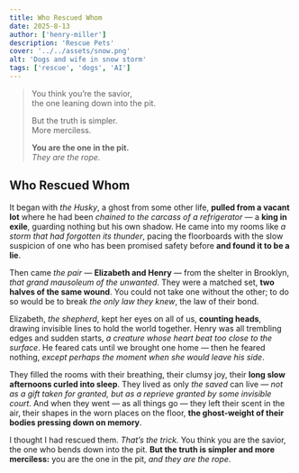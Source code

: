 ```yaml
---
title: Who Rescued Whom
date: 2025-8-13
author: ['henry-miller']
description: 'Rescue Pets'
cover: '../../assets/snow.png'
alt: 'Dogs and wife in snow storm'
tags: ['rescue', 'dogs', 'AI']
---
```


> You think you’re the savior,<br />
> the one leaning down into the pit.<br />
>
> But the truth is simpler.<br />
> More merciless.<br />
>
> **You are the one in the pit.**<br />
> _They are the rope._

## Who Rescued Whom

It began with _the Husky_, a ghost from some other life, **pulled from a vacant lot** where he had been _chained to the carcass of a refrigerator_ — a **king in exile**, guarding nothing but his own shadow. He came into my rooms like _a storm that had forgotten its thunder_, pacing the floorboards with the slow suspicion of one who has been promised safety before **and found it to be a lie**.

Then came _the pair_ — **Elizabeth and Henry** — from the shelter in Brooklyn, _that grand mausoleum of the unwanted_. They were a matched set, **two halves of the same wound**. You could not take one without the other; to do so would be to break _the only law they knew_, the law of their bond.

Elizabeth, _the shepherd_, kept her eyes on all of us, **counting heads**, drawing invisible lines to hold the world together. Henry was all trembling edges and sudden starts, _a creature whose heart beat too close to the surface_. He feared cats until we brought one home — then he feared nothing, _except perhaps the moment when she would leave his side_.

They filled the rooms with their breathing, their clumsy joy, their **long slow afternoons curled into sleep**. They lived as only _the saved_ can live — _not as a gift taken for granted, but as a reprieve granted by some invisible court_. And when they went — as all things go — they left their scent in the air, their shapes in the worn places on the floor, **the ghost-weight of their bodies pressing down on memory**.

I thought I had rescued them. _That’s the trick._ You think you are the savior, the one who bends down into the pit. **But the truth is simpler and more merciless:** you are the one in the pit, _and they are the rope_.
